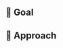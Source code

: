 ## 🎯 Goal

<!-- Describe the problem or feature in functional terms by providing a short description. -->

## 🧠 Approach

<!-- Explain how these changes solve the problem. Give as much detail as possible. -->

